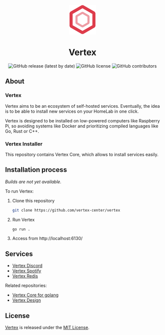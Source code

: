 <p align="center">
    <img height="96" src="https://github.com/vertex-center/vertex-design/raw/main/logos/transparent/vertex_logo_transparent.png" alt="Vertex logo" />
</p>
<h1 align="center">Vertex</h1>

<p align="center">
<img alt="GitHub release (latest by date)" src="https://img.shields.io/github/v/release/vertex-center/vertex?color=DE3C4B&labelColor=1E212B&style=for-the-badge">
<img alt="GitHub license" src="https://img.shields.io/github/license/vertex-center/vertex?color=DE3C4B&labelColor=1E212B&style=for-the-badge">
<img alt="GitHub contributors" src="https://img.shields.io/github/contributors/vertex-center/vertex?color=DE3C4B&labelColor=1E212B&style=for-the-badge">
</p>

## About

### Vertex

Vertex aims to be an ecosystem of self-hosted services. Eventually, the idea is to be able to install new services on your HomeLab in one click.

Vertex is designed to be installed on low-powered computers like Raspberry Pi, so avoiding systems like Docker and prioritizing compiled languages like Go, Rust or C++.

### Vertex Installer

This repository contains Vertex Core, which allows to install services easily.

## Installation process

*Builds are not yet available.*

To run Vertex:
1. Clone this repository
   ```bash
   git clone https://github.com/vertex-center/vertex
   ```
2. Run Vertex
   ```bash
   go run .
   ```
3. Access from http://localhost:6130/

## Services

- [Vertex Discord](https://github.com/vertex-center/vertex-discord)
- [Vertex Spotify](https://github.com/vertex-center/vertex-spotify)
- [Vertex Redis](https://github.com/vertex-center/vertex-redis)

Related repositories:

- [Vertex Core for golang](https://github.com/vertex-center/vertex-core-golang)
- [Vertex Design](https://github.com/vertex-center/vertex-design)

## License

[Vertex](https://github.com/vertex-center/vertex) is released under the [MIT License](./LICENSE.md).
